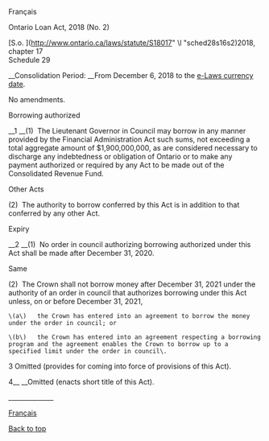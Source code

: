 [<a id="Top"></a>Français](http://www.ontario.ca/fr/lois/loi/18o17a)

Ontario Loan Act, 2018 \(No\. 2\)

[S\.o\. ](http://www.ontario.ca/laws/statute/S18017" \l "sched28s16s2)2018, chapter 17  
Schedule 29

__Consolidation Period: __From December 6, 2018 to the [e\-Laws currency date](http://www.e-laws.gov.on.ca/navigation?file=currencyDates&lang=en)\.

No amendments\.

Borrowing authorized

__1 __\(1\)  The Lieutenant Governor in Council may borrow in any manner provided by the Financial Administration Act such sums, not exceeding a total aggregate amount of $1,900,000,000, as are considered necessary to discharge any indebtedness or obligation of Ontario or to make any payment authorized or required by any Act to be made out of the Consolidated Revenue Fund\.

Other Acts

\(2\)  The authority to borrow conferred by this Act is in addition to that conferred by any other Act\.

Expiry

__2 __\(1\)  No order in council authorizing borrowing authorized under this Act shall be made after December 31, 2020\.

Same

\(2\)  The Crown shall not borrow money after December 31, 2021 under the authority of an order in council that authorizes borrowing under this Act unless, on or before December 31, 2021,

	\(a\)	the Crown has entered into an agreement to borrow the money under the order in council; or

	\(b\)	the Crown has entered into an agreement respecting a borrowing program and the agreement enables the Crown to borrow up to a specified limit under the order in council\.

3 Omitted \(provides for coming into force of provisions of this Act\)\.

4__ __Omitted \(enacts short title of this Act\)\.

\_\_\_\_\_\_\_\_\_\_\_\_\_\_

[Français](http://www.ontario.ca/fr/lois/loi/18o17a)

[Back to top](#Top)

